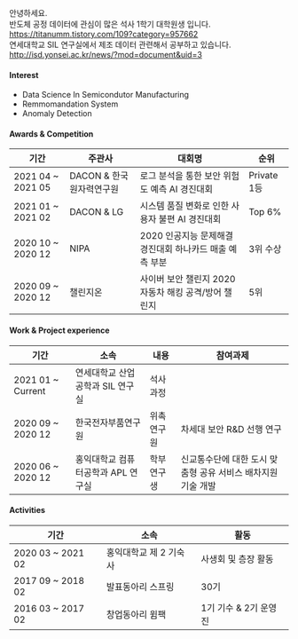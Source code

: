 안녕하세요.  
반도체 공정 데이터에 관심이 많은 석사 1학기 대학원생 입니다.  
https://titanumm.tistory.com/109?category=957662  
연세대학교 SIL 연구실에서 제조 데이터 관련해서 공부하고 있습니다.  
http://isd.yonsei.ac.kr/news/?mod=document&uid=3


#### Interest
+ Data Science In Semicondutor Manufacturing
+ Remmomandation System
+ Anomaly Detection

#### Awards & Competition
|기간|주관사|대회명|순위|
|--------|------|------|------|
|2021 04 ~ 2021 05|DACON & 한국원자력연구원|로그 분석을 통한 보안 위험도 예측 AI 경진대회|Private 1등|
|2021 01 ~ 2021 02|DACON & LG|시스템 품질 변화로 인한 사용자 불편 AI 경진대회|Top 6%|
|2020 10 ~ 2020 12|NIPA|2020 인공지능 문제해결 경진대회 하나카드 매출 예측 부분|3위 수상|
|2020 09 ~ 2020 12|챌린지온|사이버 보안 챌린지 2020 자동차 해킹 공격/방어 챌린지|5위|


#### Work & Project experience
|기간|소속|내용|참여과제|
|--------|------|------|------|
|2021 01 ~ Current|연세대학교 산업공학과 SIL 연구실|석사 과정|
|2020 09 ~ 2020 12|한국전자부품연구원|위촉 연구원|차세대 보안 R&D 선행 연구|
|2020 06 ~ 2020 12|홍익대학교 컴퓨터공학과 APL 연구실|학부 연구생|신교통수단에 대한 도시 맞춤형 공유 서비스 배차지원 기술 개발|

#### Activities
|기간|소속|활동|
|--------|------|------|
|2020 03 ~ 2021 02|홍익대학교 제 2 기숙사|사생회 및 층장 활동|
|2017 09 ~ 2018 02|발표동아리 스프링|30기|
|2016 03 ~ 2017 02|창업동아리 윔팩|1기 기수 & 2기 운영진|
